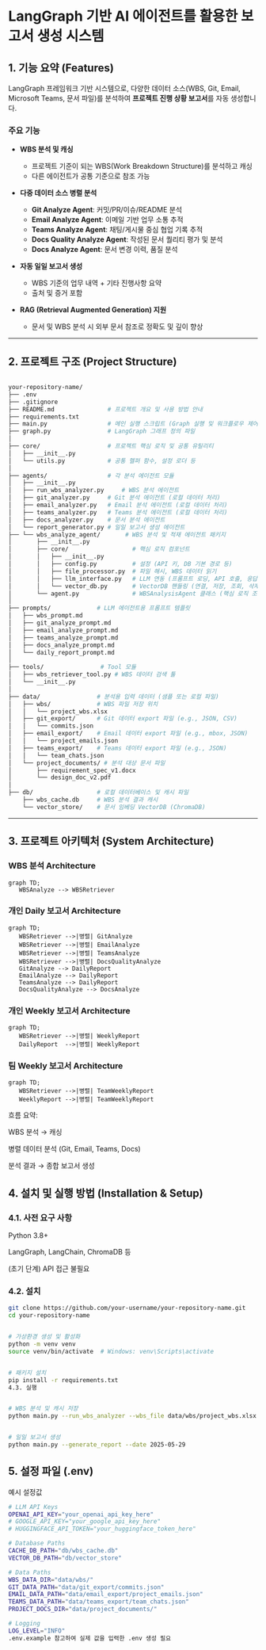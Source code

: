 # LangGraph 기반 AI 에이전트를 활용한 보고서 생성 시스템

## 1. 기능 요약 (Features)

LangGraph 프레임워크 기반 시스템으로, 다양한 데이터 소스(WBS, Git, Email, Microsoft Teams, 문서 파일)를 분석하여 **프로젝트 진행 상황 보고서**를 자동 생성합니다.

### 주요 기능

- **WBS 분석 및 캐싱**  
  - 프로젝트 기준이 되는 WBS(Work Breakdown Structure)를 분석하고 캐싱
  - 다른 에이전트가 공통 기준으로 참조 가능

- **다중 데이터 소스 병렬 분석**
  - **Git Analyze Agent**: 커밋/PR/이슈/README 분석
  - **Email Analyze Agent**: 이메일 기반 업무 소통 추적
  - **Teams Analyze Agent**: 채팅/게시물 중심 협업 기록 추적
  - **Docs Quality Analyze Agent**: 작성된 문서 퀄리티 평가 및 분석
  - **Docs Analyze Agent**: 문서 변경 이력, 품질 분석

- **자동 일일 보고서 생성**
  - WBS 기준의 업무 내역 + 기타 진행사항 요약
  - 출처 및 증거 포함

- **RAG (Retrieval Augmented Generation) 지원**
  - 문서 및 WBS 분석 시 외부 문서 참조로 정확도 및 깊이 향상

---

## 2. 프로젝트 구조 (Project Structure)
```bash

your-repository-name/
├── .env                
├── .gitignore               
├── README.md               # 프로젝트 개요 및 사용 방법 안내
├── requirements.txt       
├── main.py                 # 메인 실행 스크립트 (Graph 실행 및 워크플로우 제어)
├── graph.py                # LangGraph 그래프 정의 파일
│
├── core/                   # 프로젝트 핵심 로직 및 공통 유틸리티
│   ├── __init__.py
│   └── utils.py            # 공통 헬퍼 함수, 설정 로더 등
│
├── agents/                 # 각 분석 에이전트 모듈
│   ├── __init__.py
│   ├── run_wbs_analyzer.py     # WBS 분석 에이전트
│   ├── git_analyzer.py     # Git 분석 에이전트 (로컬 데이터 처리)
│   ├── email_analyzer.py   # Email 분석 에이전트 (로컬 데이터 처리)
│   ├── teams_analyzer.py   # Teams 분석 에이전트 (로컬 데이터 처리)
│   ├── docs_analyzer.py    # 문서 분석 에이전트
│   └── report_generator.py # 일일 보고서 생성 에이전트
├── └── wbs_analyze_agent/       # WBS 분석 및 적재 에이전트 패키지
│       ├── __init__.py
│       ├── core/                  # 핵심 로직 컴포넌트
│       │   ├── __init__.py
│       │   ├── config.py          # 설정 (API 키, DB 기본 경로 등)
│       │   ├── file_processor.py  # 파일 해시, WBS 데이터 읽기
│       │   ├── llm_interface.py   # LLM 연동 (프롬프트 로딩, API 호출, 응답 파싱)
│       │   └── vector_db.py       # VectorDB 핸들링 (연결, 저장, 조회, 삭제)
│       └── agent.py               # WBSAnalysisAgent 클래스 (핵심 로직 조합)
│
├── prompts/             # LLM 에이전트용 프롬프트 템플릿
│   ├── wbs_prompt.md
│   ├── git_analyze_prompt.md
│   ├── email_analyze_prompt.md
│   ├── teams_analyze_prompt.md
│   ├── docs_analyze_prompt.md
│   └── daily_report_prompt.md
│
├── tools/                # Tool 모듈
│   ├── wbs_retriever_tool.py # WBS 데이터 검색 툴
│   └── __init__.py
│
├── data/                # 분석용 입력 데이터 (샘플 또는 로컬 파일)
│   ├── wbs/             # WBS 파일 저장 위치
│   │   └── project_wbs.xlsx
│   ├── git_export/      # Git 데이터 export 파일 (e.g., JSON, CSV)
│   │   └── commits.json
│   ├── email_export/    # Email 데이터 export 파일 (e.g., mbox, JSON)
│   │   └── project_emails.json
│   ├── teams_export/    # Teams 데이터 export 파일 (e.g., JSON)
│   │   └── team_chats.json
│   └── project_documents/ # 분석 대상 문서 파일
│       ├── requirement_spec_v1.docx
│       └── design_doc_v2.pdf
│
├── db/                  # 로컬 데이터베이스 및 캐시 파일
    ├── wbs_cache.db     # WBS 분석 결과 캐시 
    └── vector_store/    # 문서 임베딩 VectorDB (ChromaDB)

```

---

## 3. 프로젝트 아키텍처 (System Architecture)

### WBS 분석 Architecture 
 ```mermaid
graph TD;
    WBSAnalyze --> WBSRetriever
```

### 개인 Daily 보고서 Architecture 
 ```mermaid
graph TD;
    WBSRetriever -->|병렬| GitAnalyze
    WBSRetriever -->|병렬| EmailAnalyze
    WBSRetriever -->|병렬| TeamsAnalyze
    WBSRetriever -->|병렬| DocsQualityAnalyze
    GitAnalyze --> DailyReport
    EmailAnalyze --> DailyReport
    TeamsAnalyze --> DailyReport
    DocsQualityAnalyze --> DocsAnalyze
```

### 개인 Weekly 보고서 Architecture
 ```mermaid
graph TD;
    WBSRetriever -->|병렬| WeeklyReport
    DailyReport  -->|병렬| WeeklyReport
```

### 팀 Weekly 보고서 Architecture
 ```mermaid
graph TD;
    WBSRetriever -->|병렬| TeamWeeklyReport
    WeeklyReport -->|병렬| TeamWeeklyReport
```

흐름 요약:

WBS 분석 → 캐싱

병렬 데이터 분석 (Git, Email, Teams, Docs)

분석 결과 → 종합 보고서 생성

## 4. 설치 및 실행 방법 (Installation & Setup)

### 4.1. 사전 요구 사항

Python 3.8+

LangGraph, LangChain, ChromaDB 등

(초기 단계) API 접근 불필요

### 4.2. 설치

```bash
git clone https://github.com/your-username/your-repository-name.git
cd your-repository-name


# 가상환경 생성 및 활성화
python -m venv venv
source venv/bin/activate  # Windows: venv\Scripts\activate


# 패키지 설치
pip install -r requirements.txt
4.3. 실행


# WBS 분석 및 캐시 저장
python main.py --run_wbs_analyzer --wbs_file data/wbs/project_wbs.xlsx


# 일일 보고서 생성
python main.py --generate_report --date 2025-05-29
```

## 5. 설정 파일 (.env)

예시 설정값
```bash
# LLM API Keys
OPENAI_API_KEY="your_openai_api_key_here"
# GOOGLE_API_KEY="your_google_api_key_here"
# HUGGINGFACE_API_TOKEN="your_huggingface_token_here"

# Database Paths
CACHE_DB_PATH="db/wbs_cache.db"
VECTOR_DB_PATH="db/vector_store"

# Data Paths
WBS_DATA_DIR="data/wbs/"
GIT_DATA_PATH="data/git_export/commits.json"
EMAIL_DATA_PATH="data/email_export/project_emails.json"
TEAMS_DATA_PATH="data/teams_export/team_chats.json"
PROJECT_DOCS_DIR="data/project_documents/"

# Logging
LOG_LEVEL="INFO"
.env.example 참고하여 실제 값을 입력한 .env 생성 필요
```